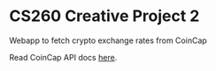# CS260 Creative Project 2
Webapp to fetch crypto exchange rates from CoinCap

Read CoinCap API docs [here](https://docs.coincap.io/).
